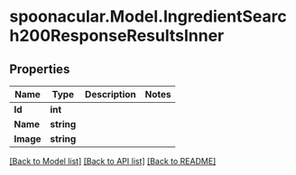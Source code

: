 # spoonacular.Model.IngredientSearch200ResponseResultsInner

## Properties

Name | Type | Description | Notes
------------ | ------------- | ------------- | -------------
**Id** | **int** |  | 
**Name** | **string** |  | 
**Image** | **string** |  | 

[[Back to Model list]](../README.md#documentation-for-models) [[Back to API list]](../README.md#documentation-for-api-endpoints) [[Back to README]](../README.md)

